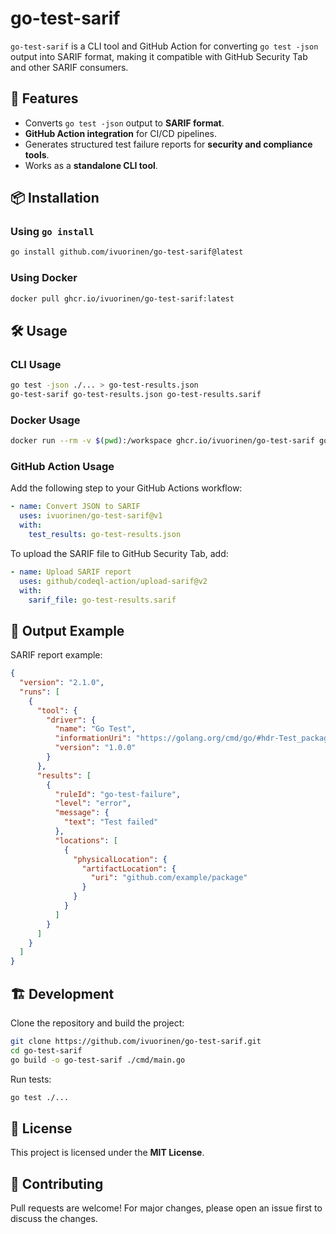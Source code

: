 # go-test-sarif

`go-test-sarif` is a CLI tool and GitHub Action for converting `go test -json` output into SARIF format, making it compatible with GitHub Security Tab and other SARIF consumers.

## 🚀 Features

- Converts `go test -json` output to **SARIF format**.
- **GitHub Action integration** for CI/CD pipelines.
- Generates structured test failure reports for **security and compliance tools**.
- Works as a **standalone CLI tool**.

## 📦 Installation

### Using `go install`

```sh
go install github.com/ivuorinen/go-test-sarif@latest
```

### Using Docker

```sh
docker pull ghcr.io/ivuorinen/go-test-sarif:latest
```

## 🛠️ Usage

### CLI Usage

```sh
go test -json ./... > go-test-results.json
go-test-sarif go-test-results.json go-test-results.sarif
```

### Docker Usage

```sh
docker run --rm -v $(pwd):/workspace ghcr.io/ivuorinen/go-test-sarif go-test-results.json go-test-results.sarif
```

### GitHub Action Usage

Add the following step to your GitHub Actions workflow:

```yaml
- name: Convert JSON to SARIF
  uses: ivuorinen/go-test-sarif@v1
  with:
    test_results: go-test-results.json
```

To upload the SARIF file to GitHub Security Tab, add:

```yaml
- name: Upload SARIF report
  uses: github/codeql-action/upload-sarif@v2
  with:
    sarif_file: go-test-results.sarif
```

## 📜 Output Example

SARIF report example:
```json
{
  "version": "2.1.0",
  "runs": [
    {
      "tool": {
        "driver": {
          "name": "Go Test",
          "informationUri": "https://golang.org/cmd/go/#hdr-Test_packages",
          "version": "1.0.0"
        }
      },
      "results": [
        {
          "ruleId": "go-test-failure",
          "level": "error",
          "message": {
            "text": "Test failed"
          },
          "locations": [
            {
              "physicalLocation": {
                "artifactLocation": {
                  "uri": "github.com/example/package"
                }
              }
            }
          ]
        }
      ]
    }
  ]
}
```

## 🏗 Development

Clone the repository and build the project:
```sh
git clone https://github.com/ivuorinen/go-test-sarif.git
cd go-test-sarif
go build -o go-test-sarif ./cmd/main.go
```

Run tests:

```sh
go test ./...
```

## 📄 License

This project is licensed under the **MIT License**.

## 🤝 Contributing

Pull requests are welcome! For major changes, please open an issue first to discuss the changes.
